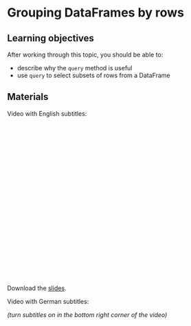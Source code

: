 # Grouping DataFrames by rows

## Learning objectives

After working through this topic, you should be able to:

- describe why the `query` method is useful
- use `query` to select subsets of rows from a DataFrame

## Materials

Video with English subtitles:

<iframe
  src=""
  width="640"
  height="360"
  frameborder="0"
  allowfullscreen
></iframe>

Download the [slides](pandas_basics-groupby.pdf).

Video with German subtitles:

*(turn subtitles on in the bottom right corner of the video)*

<iframe
  src=""
  width="640"
  height="360"
  frameborder="0"
  allowfullscreen
></iframe>
